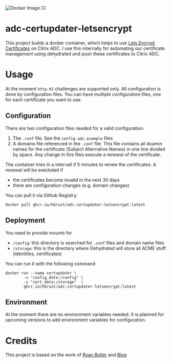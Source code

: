 ![Docker Image CI](https://github.com/hbrust/adc-certupdater-letsencrypt/workflows/Docker%20Image%20CI/badge.svg?branch=master)

# adc-certupdater-letsencrypt

This project builds a docker container, which helps to use [Lets Encrypt Certificates](https://letsencrypt.org) on Citrix ADC.
I use this internally for automating our certificate management using dehydrated and push these certificates to Citrix ADC.

# Usage

At the moment `http-01` challenges are supported only. All configuration is done by configuration files. You can have multiple configuration files, one for each certificate you want to use.

## Configuration

There are two configuration files needed for a valid configuration.

1. The `.conf` file. See the `config-adc.example` files
2. A domains file referenced in the `.conf` file. This file contains all doamin names for the certificate (Subject Alternative Names) in one line divided by space. Any change in this files execute a renewal of the certificate.

The container tries in a intervall if 5 minutes to renew the certificates. A renewal will be exectuted if
* the certificates become invalid in the next 30 days
* there are configuration changes (e.g. domain changes)

You can pull it via Github Registry:

`docker pull ghcr.io/hbrust/adc-certupdater-letsencrypt:latest`

## Deployment

You need to provide mounts for
* `/config`: this directory is searched for `.conf` files and domain name files
* `/storage`: this is the directory where Dehydrated will store all ACME stuff (identities, certificates)

You can run it with the following command

```
docker run --name certupdater \
        -v "config_data:/config" \
        -v "cert_data:/storage"  \
        ghcr.io/hbrust/adc-certupdater-letsencrypt:latest
```

## Environment
At the moment there are no environment variables needed. It is planned for upcoming versions to add environment variables for configuration.

# Credits
This project is based on the work of [Ryan Butler](https://github.com/ryancbutler/ns-letsencrypt) and [Blog](https://www.techdrabble.com/citrix/18-letsencrypt-san-certificate-with-citrix-netscaler-take-2)
